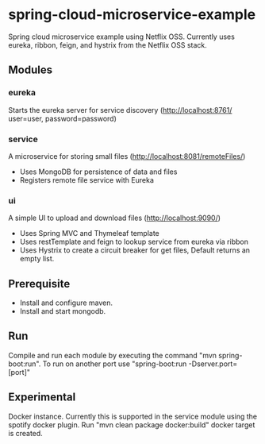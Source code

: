 spring-cloud-microservice-example
=================================

Spring cloud microservice example using Netflix OSS.
Currently uses eureka, ribbon, feign, and hystrix from the Netflix OSS stack.

Modules
-------

### eureka
Starts the eureka server for service discovery (<http://localhost:8761/> user=user, password=password)

### service
A microservice for storing small files (<http://localhost:8081/remoteFiles/>)
- Uses MongoDB for persistence of data and files
- Registers remote file service with Eureka

### ui
A simple UI to upload and download files (<http://localhost:9090/>)
- Uses Spring MVC and Thymeleaf template
- Uses restTemplate and feign to lookup service from eureka via ribbon
- Uses Hystrix to create a circuit breaker for get files,  Default returns an empty list.

Prerequisite
------------
- Install and configure maven.
- Install and start mongodb.

Run
---
Compile and run each module by executing the command "mvn spring-boot:run".
To run on another port use "spring-boot:run -Dserver.port=[port]"


Experimental
-------------
Docker instance.
Currently this is supported in the service module using the spotify docker plugin.
Run "mvn clean package docker:build" docker target is created.